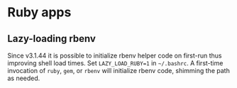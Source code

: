 # Ruby apps

## Lazy-loading rbenv

Since v3.1.44 it is possible to initialize rbenv helper code on first-run thus improving shell load times. Set `LAZY_LOAD_RUBY=1`  in `~/.bashrc`. A first-time invocation of `ruby`, `gem`, or `rbenv` will initialize rbenv code, shimming the path as needed.

